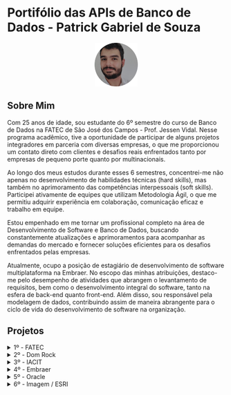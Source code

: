 <h1>Portifólio das APIs de Banco de Dados - Patrick Gabriel de Souza</h1>

<p align="center">
  <img src="https://github.com/PatrickSouzza/assets/blob/main/WhatsApp%20Image%202024-04-07%20at%2022.41.02-fotor-20240407224222.png" width="20%">
</p>

<h2>Sobre Mim</h2>

Com 25 anos de idade, sou estudante do 6º semestre do curso de Banco de Dados na FATEC de São José dos Campos - Prof. Jessen Vidal. Nesse programa acadêmico, tive a oportunidade de participar de alguns projetos integradores em parceria com diversas empresas, o que me proporcionou um contato direto com clientes e desafios reais enfrentados tanto por empresas de pequeno porte quanto por multinacionais.

Ao longo dos meus estudos durante esses 6 semestres, concentrei-me não apenas no desenvolvimento de habilidades técnicas (hard skills), mas também no aprimoramento das competências interpessoais (soft skills). Participei ativamente de equipes que utilizam Metodologia Ágil, o que me permitiu adquirir experiência em colaboração, comunicação eficaz e trabalho em equipe.

Estou empenhado em me tornar um profissional completo na área de Desenvolvimento de Software e Banco de Dados, buscando constantemente atualizações e aprimoramentos para acompanhar as demandas do mercado e fornecer soluções eficientes para os desafios enfrentados pelas empresas.

Atualmente, ocupo a posição de estagiário de desenvolvimento de software multiplataforma na Embraer. No escopo das minhas atribuições, destaco-me pelo desempenho de atividades que abrangem o levantamento de requisitos, bem como o desenvolvimento integral do software, tanto na esfera de back-end quanto front-end. Além disso, sou responsável pela modelagem de dados, contribuindo assim de maneira abrangente para o ciclo de vida do desenvolvimento de software na organização.

## Projetos
<details>
  <summary>1º - FATEC</summary>

<h1 align="center"> Projeto 1: 2º Semestre de 2021 </h1>

Projeto Integrador - 1° Semestre | Fatec Prof. Jessen Vidal - 2021 | Cliente parceiro: [Fatec](https://fatecsjc-prd.azurewebsites.net/) 
<br>
<div align="center"><img align="center" src="https://github.com/fluffyfatec/SPanel/blob/main/Sprint_2/assets/logospanel3.png" width="60%" height="55%"></div>

<div align="center">
<br>

[Repositório](https://github.com/fluffyfatec/SPanel)
</div>

## Visão do Projeto


Desenvolvido com o objetivo de aprimorar a acessibilidade e simplificar a obtenção dos dados relacionados à COVID-19 disponibilizados pelo Estado de São Paulo, o SPanel é uma plataforma concebida para fornecer aos usuários acesso direto e intuitivo às informações essenciais. Com uma interface amigável e funcionalidades intuitivas, o SPanel busca oferecer uma experiência eficiente e transparente na visualização e compreensão dos números relacionados à pandemia. Seu propósito é fornecer uma ferramenta que permita aos usuários acessar os dados de forma fácil e eficaz, contribuindo assim para uma maior conscientização e tomada de decisões informadas no enfrentamento da pandemia.

<div align="center"><img align="center" src="https://github.com/PatrickSouzza/assets/blob/main/spanel.png" width="60%" height="55%"></div>

## Tecnologias adotadas na solução
<details>


<summary>Front-End</summary>

* [HTML5](https://www.w3schools.com/css/)
* [CSS3](https://www.w3schools.com/css/)

</details>

<details>
<summary>Back-End</summary>

* [Python](https://www.python.org/)

</details>

## Contribuições pessoais

<details>
<summary>Desenvolvimento do Bot</summary>
  

### Leitura e Manipulação dos dados
Utilizei a biblioteca "Pandas" para ler e manipular os dados fornecidos pelo back-end, realiza algumas operações de manipulação de dados, como a soma de colunas específicas no DataFrame e a identificação da data mais recente no DataFrame.
Foi feita a formatação de números de casos, óbitos, população, para facilitar a leitura e apresentação no bot do Telegram.

### API Bot do Telegram

Utilizei a biblioteca "pytelegrambotapi" para criar um bot do Telegram com uma interface simples e intuitiva, o usuário pode selecionar os dados que gostaria de visualizar, defini comandos para diferentes funcionalidades, assim passando as opções para o usuário em seu próprio Telegram.

* /drs: Apresenta dados do Departamento Regional de Saúde, incluindo ocupação de leitos, leitos de UTI, internações, etc.
* /obitos: Apresenta dados sobre óbitos, incluindo óbitos totais e novos óbitos.
* /imunizados: Apresenta dados sobre pessoas imunizadas.
* /casos: Apresenta dados sobre casos totais e novos casos.
* /pop: Apresenta a população do estado de São Paulo.
* /dados: Solicita ao usuário que escolha o que visualizar entre óbitos, imunizados e casos.
* /sobre: Fornece informações sobre o projeto SPanel, incluindo contatos e links.

<div align="center"><img align="center" src="https://github.com/PatrickSouzza/assets/blob/main/vacininha.png" width="60%" height="55%"></div>
  

</details>

## Hard Skills

* Python - Básico

* Pandas - Básico

* Consumo de API - Básico

* Github - Básico

## Soft Skills

### Trabalho em Equipe
  * No meu primeiro projeto tive a oportunidade de desenvolver meu trabalho em equipe juntamente com meus colegas de sala onde desenvolvemos a aplicação sem empecilhos.
### Responsabilidade
  * Tive a responsabilidade de desenvolver minha parte do projeto atendendo os requisitos definidos juntamente da equipe e cliente.
### Autonomia
  * Desenvolvi minha autonomia estudando as ferramentas a serem utilizadas no projeto e colocá-las em prática atendendo aos requisitos da funcionalidade.
### Resolução de problemas
  * Junto com a equipe, solucionei problemas diversos como as inconsistencias da base de dados que nos foi fornecida como na parte de datas e alguns dados que não eram relevantes para o bot.
    

</details>



<details>
  <summary>2º - Dom Rock</summary>


<h1 align="center"> Projeto 2: 1º Semestre de 2022 </h1>

Projeto Integrador - 2° Semestre | Fatec Prof. Jessen Vidal - 2022 | Cliente parceiro: [Dom Rock](https://www.domrock.net/)
<br>
<div align="center"><img src="https://github.com/fluffyfatec/Dom_Rock/blob/main/GIT/cabecario2.jpg" width="60%" height="55%"></div>

<div align="center">
<br>

[Repositório](https://github.com/fluffyfatec/Dom_Rock)
</div>

## Visão do Projeto


Este projeto consiste em um sistema de gerenciamento de clientes, uma aplicação desktop desenvolvida em Java que utiliza um banco de dados relacional para cadastrar e armazenar os dados do briefing dos clientes. Além do cadastro, a aplicação oferece funcionalidades de consulta, edição, geração de relatórios, logs e exportação de dados. Para garantir a segurança, o sistema implementa níveis de acesso para os usuários, assegurando a proteção dos dados na plataforma.

<div align="center"><img src="https://github.com/fluffyfatec/Dom_Rock/blob/main/GIT/prototipo.gif" width="60%" height="55%"></div>


## Tecnologias adotadas na solução

<details>
<summary>Front-End</summary>

* [JavaFX Scene Builder 3](https://www.oracle.com/java/technologies/javafxscenebuilder-1x-archive-downloads.html)
* [CSS3](https://www.w3schools.com/css/)

</details>

<details>
<summary>Back-End</summary>

* [Java](https://www.java.com/pt-BR/?msclkid=7faa842eb8f811ecab39772d4c1ae90b)

</details>

<details>
<summary>Banco de Dados</summary>

* [SQL Server Nuvem Azure](https://azure.microsoft.com/pt-br/services/sql-database/campaign/)
</details>

## Contribuições pessoais

<details>
<summary>Front-End</summary>

### Wireframes
Desde o início até o término do projeto, dediquei-me à elaboração de wireframes para validar a aplicação com o cliente, mantendo sempre em mente a prioridade na funcionalidade e na experiência do usuário. Os wireframes serviram como uma ferramenta essencial para comunicar visualmente as ideias e conceitos do projeto.

### Telas da aplicação

Neste projeto, fui responsável pelo front-end, abrangendo tanto o design quanto o desenvolvimento das telas de escopo, produto e funcionalidade, bem como as fases de bronze, silver e gold. Além disso, cuidei da estilização e responsividade de todas as telas e componentes, garantindo uma experiência de usuário de forma prática e efetiva.


</details>

## Hard Skills

* HTML - Intermediário
* CSS - Básico
* Media Queries - Básico
* JavaFX - Intermediário
* Figma - Básico

## Soft Skills
### Trabalho em equipe
  * Pude continuar desenvolvendo meu trabalho em equipe com a time do semestre anterior e também com o novos membros incluidos.
### Criatividade
  * Exercitei minha criatividade tanto na prótotipagem quando no desnvolvimento das telas da aplicação onde precisei criar alternativas visualmente agradáveis e funcionais.
### Pensamento Analítico
  * Tanto durante a prototipagem quanto no desenvolvimento das telas, foi necessário o pensamento analítico e se colocar no lugar do usuário final para proporcionar uma experiência satisfatória para o mesmo.  
### Resolução de problemas
  * Durante este projeto tive diversos problemas com a responsividade e com toda a integração da ferramenta onde precisei adaptar muitas funcionalidades para a ferramenta utilizada.

</details>



<details>
  <summary>3º - IACIT</summary>

<h1 align="center"> Projeto 3: 2º Semestre de 2022 </h1>

 Projeto Integrador - 3° Semestre | Fatec Prof. Jessen Vidal - 2022 | Cliente parceiro: [IACIT](https://www.iacit.com.br/)
<br>
<div align="center"><img src="https://github.com/fluffyfatec/Iacit/blob/Sprint-2/GIT/cabecario (3).jpg" width="60%" height="55%"></div>
<div align="center">
<br>

[Repositório](https://github.com/fluffyfatec/IACIT)
</div>

## Visão do Projeto


Desenvolvemos uma aplicação completa e altamente funcional para baixar, tratar, filtrar e apresentar dados meteorológicos em nível nacional de forma visualmente atraente e fácil de entender. Trabalhando em estreita colaboração com nossos clientes parceiros, cada detalhe da aplicação, desde a seleção dos dados até a forma como são apresentados, foi decidido em conjunto para garantir que atendesse às necessidades específicas e preferências dos usuários.


<p align="center">
      <img src="https://github.com/fluffyfatec/Iacit/blob/Sprint-2/GIT/VID-20221009-WA0013%20(2).gif" width="100%" height="100%">
<p align="center">

## Tecnologias adotadas na solução

<details>
<summary>Front-End</summary>

* [JavaScript](https://www.javascript.com)
* [HTML](https://www.w3schools.com/css/)
* [CSS](https://www.w3schools.com/css/)
 

</details>

<details>
<summary>Back-End</summary>

* [Java](https://www.java.com/pt-BR/?msclkid=7faa842eb8f811ecab39772d4c1ae90b)
 
* [Python](https://www.python.org/downloads/)

* [Spring boot](https://spring.io/projects/spring-boot)

</details>

<details>
<summary>Banco de Dados</summary>

* [PostgreSQL](https://www.postgresql.org/download/)
</details>

## Contribuições pessoais

<details>
<summary>Front-End</summary>
  
  ### Desenvolvimento das telas
  <p>Implementei o desenvolvimento de telas em um aplicativo Spring Boot utilizando o framework Thymeleaf. Criei as páginas HTML para cada tela desejada, definindo sua estrutura e layout. Integrei as páginas HTML ao aplicativo Spring Boot, utilizando recursos do Thymeleaf para renderizar dados dinâmicos e processar lógica condicional. Implementei a navegação entre as telas e obtive um aplicativo com telas funcionais e interativas.
    
  ### Estilização 
  <p>Realizei a estilização e manutenção das telas do aplicativo, priorizando a adaptabilidade para dispositivos móveis. Utilizei media queries e técnicas de design responsivo para ajustar o layout e os estilos das telas em diferentes tamanhos de tela. Realizei testes em diversos dispositivos e implementei práticas de manutenção para garantir uma experiência consistente. As telas foram estilizadas de forma responsiva, proporcionando uma experiência de usuário otimizada em dispositivos móveis.</p>
  <p>Estilizei os gráficos nas telas de relatórios do aplicativo, utilizando bibliotecas de gráficos para criar visualizações interativas. Apliquei estilos personalizados aos gráficos, garantindo uma aparência profissional e adaptando-os a diferentes tamanhos de tela. Realizei testes em vários dispositivos para garantir uma experiência visual agradável. Os gráficos nas telas de relatórios oferecem uma representação clara e atraente dos dados aos usuários..</p>

</details>

<details>
<summary>Back-End</summary>

  ### Código de Download

Desenvolvi um código de automação de download que baixa um arquivo .ZIP de dados históricos de uma URL com base em um ano fornecido como parâmetro. Ele cria um diretório específico para o ano, excluindo-o primeiro se já existir. O arquivo baixado é salvo nesse diretório. O código também registra informações sobre a execução em um arquivo de log chamado "log.txt".
Ao chamar esse método, os arquivos contidos no arquivo ZIP são extraídos e colocados no diretório específico, facilitando o acesso e a manipulação desses arquivos. A remoção do arquivo ZIP economiza espaço em disco, já que os arquivos já foram extraídos.
Essa funcionalidade pode ser útil em cenários onde você precisa processar ou analisar os dados contidos nos arquivos ZIP baixados, e a extração automatizada simplifica o processo, economizando tempo e esforço.
               
  ### Mapeamento das Tabelas do banco
  
  Implementei o mapeamento das tabelas do banco de dados em um aplicativo Spring Boot usando o Spring Data JPA. Defini entidades Java anotadas com @Entity para representar as tabelas. Utilizei anotações como @Column, @Id, @GeneratedValue, @OneToOne, @OneToMany para mapear as colunas e relacionamentos entre as tabelas. Criei interfaces de repositório estendendo JpaRepository para executar operações CRUD. Configurei o provedor de persistência no arquivo application.properties ou application.yml. Durante a inicialização do aplicativo, o Spring Data JPA cria automaticamente as tabelas com base nas entidades definidas. Agora posso interagir com o banco de dados facilmente usando os métodos fornecidos pelos repositórios.
  
  
  
</details>

## Hard Skills 

* Python - Intermediário
* Java - Básico
* Spring Boot - Básico
* Automação de Download - Básico
* HTML - Intermediário
* CSS - Intermediário
* GitHub - Intermediário


  
## Soft Skills

### Gestão de Tempo
  * Neste projeto organizei meu tempo de forma mais eficiente entregando sempre as atividades dentro do prazo estipulado de acordo com a complexidade da tarefa.
### Proatividade
  * Ajudei outros colegas de time com tasks relacionadas ao Front-End como responsividade e estilização.
### Flexibilidade
  * Durante este projeto atuei tanto no Back-End como no Front-End e me adaptando bem a nova função.
### Resolução de problemas 
  * Dentro de uma da atividade de automação de downloads me deparei com problemas como o acumulo de dados antigos os quais eu resolvi durante o desenvolvimento utilizado a biblioteca OS do Python.
</details>





<details>
  <summary>4º - Embraer</summary>

<h1 align="center"> Projeto 4: 1º Semestre de 2023 </h1>

Projeto Integrador - 4° Semestre | Fatec Prof. Jessen Vidal - 2023 | Cliente parceiro: [Embraer](https://embraer.com/br/pt)
<br>
<div align="center"><img src="https://github.com/PatrickSouzza/Projeto-Integrador-Embraer/blob/main/GIT/head.jpeg" width="60%" height="55%"></div>
<div align="center">
<br>

[Repositório](https://github.com/fluffyfatec/Projeto-Integrador-Embraer)
</div>

## Visão do Projeto

Desenvolver um software web responsivo e intuitivo para a Embraer, proporcionando uma solução completa para importação, manipulação, processamento e visualização de dados relacionados a chassis, boletins de serviço e aplicabilidade de melhorias. O sistema, também oferecerá três níveis de acesso - Piloto, Cliente e Administrador - com um painel administrativo avançado para gerenciamento de usuários e visualização de dados por meio de dashboards.



<div align="center"><img src="https://github.com/fluffyfatec/Projeto-Integrador-Embraer/blob/main/GIT/mockup-web.gif" width="60%" height="55%"></div>


## Tecnologias adotadas na solução

<details>
<summary>Front-End</summary>

* [JavaScript (ES6)](https://www.javascript.com)
* [HTML5](https://www.w3schools.com/css/)
* [CSS3](https://www.w3schools.com/css/)
* [Vue.js 2](https://vuejs.org/)


</details>

<details>
<summary>Back-End</summary>

* [Java](https://www.java.com/pt-BR/?msclkid=7faa842eb8f811ecab39772d4c1ae90b)

* [Spring boot](https://spring.io/projects/spring-boot)

</details>

<details>
<summary>Banco de Dados</summary>

* [Oracle Autonomous Database](https://www.oracle.com/br/autonomous-database/)

</details>

## Contribuições pessoais

<details>
  <summary>Front-End</summary>
<br>
Ao longo do desenvolvimento do projeto, minha contribuição desempenhou um papel na criação de uma experiência de usuário, focada na estética, usabilidade e responsividade. Como responsável pela implementação das telas da aplicação em Vue, bem como pela elaboração do CSS e das media queries.

### Desenvolvimento de Telas Vue:

#### Implementação Eficaz:

Utilizei o framework Vue para traduzir os designs em interfaces interativas e funcionais.
Garanti a consistência visual e a fidelidade ao design original, assegurando uma experiência de usuário coesa em todas as páginas da aplicação.

#### Componentização Inteligente:

Adotei uma abordagem modular na criação de componentes Vue, promovendo a reutilização de código e facilitando a manutenção ao longo do ciclo de vida do projeto.

### Estilização com CSS:

#### Design Responsivo

Implementei media queries de forma estratégica para garantir que a aplicação fosse visualmente agradável e funcional em diversos dispositivos, como desktops, tablets e smartphones.
Ajustei o layout e a disposição dos elementos, garantindo uma experiência consistente e intuitiva em todas as resoluções de tela.

Implementei variáveis de estilo para facilitar a manutenção e ajustes futuros na estilização além de manter uma padronização para os componentes.

</details>

<details>
  <summary>Banco de Dados</summary>
  
### Conexão do Autonomous Database
Executei a conexão do banco de dados com a aplicação, por meio da pasta Wallet, e configurando todo o ambiente em que o Banco de dados estava hospedado.

### Modelagem de Dados:
Contribui para a modelagem de dados de forma eficiente, considerando as relações entre entidades e as necessidades específicas da Embraer. Garanti que a estrutura do banco de dados fosse intuitiva e otimizada para consultas frequentes.

### Implementação de SQL e PL/SQL:
Desenvolvi consultas SQL eficientes para atender às demandas do aplicativo. Utilizei PL/SQL quando necessário para criar procedimentos armazenados e funções que possam melhorar o desempenho.

### Documentação do Banco de Dados
Ao decorrer do projeto documentei tanto as Querys quanto toda a modelagem do banco de dados e seu dicionário de dados.
A documentação pode ser encontrada em [Repositorio do projeto](https://github.com/PatrickSouzza/Projeto-Integrador-Embraer/) e [Querys](https://github.com/PatrickSouzza/Projeto-Integrador-Embraer/tree/main/BancoDeDados/QUERIES).

</details>
<details>
  
  <summary>Scrum Master</summary>
  <p></p>
Como Scrum Master, minha responsabilidade foi conduzir e coordenar as atividades do projeto. Isso incluiu garantir que as tarefas durante as sprints fossem gerenciadas de forma eficaz, mantendo todos os membros da equipe alinhados com os objetivos e prazos estabelecidos. Também contribuí para o desenvolvimento e elaboração da documentação do projeto, garantindo que todos os aspectos importantes fossem adequadamente registrados e comunicados às partes interessadas.
  
</details>


## Hard Skills

* JavaScript - Intermediário
* CSS - Intermediário
* Vue - Básico
* Chart.JS - Básico
* Media Queries - Intermediário
* Banco de dados - Intermediário
* Autonomous Database - Básico


## Soft Skills

### Adaptabilidade
  * Precisei exercitar minha adptabildade quando entrei para outro grupo onde a mão de obra era menor que do time anterior.
### Gestão de Tempo
  * Devido a pouca mão de obra a gestão de tempo foi fundamental para o desnvolvimento do projeto onde devíamos acompanhar cada tasks com atenção aos prazos.
### Flexibilidade
  * Durante este projeto atuei como Scrum Master, responsável pelo Front-End e pelo Banco de Dados, onde precisei me flexibilizar entre todas as funções a serem exercidas.
### Criatividade
  * Precisei exercitar minha criatividade ao me deparar com designs diferentes para cada plataforma como o Web e o Mobile.

</details>

<details>

  <summary>5º - Oracle</summary>

<h1 align="center"> Projeto 5: 2º Semestre de 2023 </h1>

Projeto Integrador - 5° Semestre | Fatec Prof. Jessen Vidal - 2023 | Cliente parceiro: [Oracle](https://www.oracle.com/br/)

<br>
<div align="center"><img src="https://github.com/PatrickSouzza/Portfolio/blob/main/_0893aa90-9d1f-487f-9ce5-bc6a1f07adf8.png" width="60%" height="55%"></div>
<div align="center">
<br>

[Repositório](https://github.com/GroupHextech/HEXTECH-API6sem?tab=readme-ov-file)
</div>

## Visão do Projeto

Esta aplicação consiste em um sistema abrangente que ofereçe recursos como dashboards, gráficos, relatórios e funcionalidades para gerenciamento de pessoal, fornecedores e suprimentos.
A gestão de fornecedores vai da avaliação de desempenho ao monitoramento de contratos. Além disso, há recursos dedicados à administração de suprimentos, como controle de estoque, gestão de pedidos e monitoramento de entregas. Essa abordagem integrada visa atender eficientemente às demandas essenciais da gestão empresarial.

<div align="center"><img src="https://github.com/GroupHextech/HEXTECH-API5sem/blob/main/doc/Mockup/Project%20in%20Operation/ProjectOperationSprint4.gif" width="60%" height="55%"></div>


## Tecnologias adotadas na solução

<details>
<summary>Front-End</summary>

* [JavaScript (ES6)](https://www.javascript.com)
* [HTML5](https://www.w3schools.com/css/)
* [CSS3](https://www.w3schools.com/css/)
* [Vue.js 2](https://vuejs.org/)


</details>

<details>
<summary>Back-End</summary>

* [Java](https://www.java.com/pt-BR/?msclkid=7faa842eb8f811ecab39772d4c1ae90b)

* [Spring boot](https://spring.io/projects/spring-boot)

</details>

<details>
<summary>Banco de Dados</summary>

* [Oracle Autonomous Database](https://www.oracle.com/br/autonomous-database/)

</details>

## Contribuições pessoais

<details>
  <summary>Front-End</summary>
  
### Desing e criação de telas

Desenvolvi os protótipos das telas para garantir que nossa aplicação atendesse às expectativas do cliente tanto em termos de funcionalidade quanto de estética. Essa fase foi crucial para aprimorar o design, assegurando que a experiência do usuário estivesse alinhada com os objetivos do projeto.
Ao criar os protótipos, pude analisar de forma prática as interações e os fluxos de navegação, proporcionando uma visão concreta da interface do usuário.

### Importação dos dados via CSV


No decorrer do projeto, identificou-se a necessidade de incorporar dados ao banco por meio de arquivos CSV. A importação desses dados foi executada usando Axios. Nessa abordagem, o usuário carregava o arquivo diretamente em uma página da aplicação, sendo então enviado ao endpoint do backend por meio de um método POST.


### Criação das tabelas

Para a exibição dos dados na aplição foram utilizadas tabelas, onde eu consumi os dados passados pelo endpoint do backend em um método GET e apliquei nas tabelas para uma melhor visualizaçãos dos dados. Isso proporcionou organização eficiente, facilitando a visualização e garantindo uma experiência intuitiva para os usuários.

### Criação de filtros para as tabelas

Devido à quantidade significativa de dados nas tabelas, implementei filtros para aprimorar a rapidez e praticidade da navegação. Essa medida permitiu que os usuários realizassem buscas específicas ou aplicassem filtros para refinar os dados exibidos na tabela.

### Integração do PowerBI com a aplicação

Em determinada fase do projeto, percebi que apenas os dados das tabelas não proporcionavam um acompanhamento rápido e prático. Diante dessa necessidade, realizei a integração do PowerBI com o frontend.

Além disso, implementei a funcionalidade que permite acessar tanto o Dashboard do PowerBI quanto as tabelas na mesma tela. Essa abordagem oferece aos usuários a flexibilidade de escolher a visualização que melhor atende às suas necessidades, proporcionando uma experiência mais completa

</details>



## Hard Skills

* JavaScript - Intermediário
* CSS - Intermediário
* Vue - Intermediário
* Media Queries - Intermediário
* Figma - Intermediário 
* PowerBi - Básico
* GitHub - Intermediário

## Soft Skills

### Adaptabilidade
  * Precisei exercitar minha adaptabildade, pois entrei em outro grupo onde pude aprender um pouco mais como lidar com mudanças de equipe e novos estilos de trabalho.
### Trabalho em equipe
  * Com uma nova equipe, pude aprender mais com diferentes pontos de vista e desenvolver o projeto em conjunto com toda equipe.
### Criatividade
  * Durante o desenvolvimento dos protótipos das telas pude exercitar minha criatividade junto ao time desenvolvendo uma aplicação simples e intuitiva ao usuário.
### Pensamento Analítico
  * Durante a prototipagem foi necessário o pensamento analítico para ter uma visão da navegabilidade das telas pelo usuário final onde sempre pensei em deixar simples e intuitiva para o usuário final.
### Gestão de Tempo
  * Dentro de minhas atribuições sempre busquei entregar as atividades dentro do prazo para não afetar o desenvolvimento do projeto, onde em alguns pontos foi crucial para o andamento das atividades de outros desenvolvedores do time. 


</details>


<details>
  <summary>6º - Imagem / ESRI </summary>

<h1 align="center"> Projeto 6: 1º Semestre de 2024 </h1>

Projeto Integrador - 6° Semestre | Fatec Prof. Jessen Vidal - 2024 | Cliente parceiro: [Imagem / ESRI ](https://www.img.com.br/pt-br/home)


<br>
<div align="center"><img src="https://github.com/PatrickSouzza/ols/blob/main/Oracle_Logo.jpg" width="60%" height="55%"></div>
<div align="center">
<br>

[Repositório](https://github.com/GroupHextech/HEXTECH-API5sem)
</div>

## Visão do Projeto

O propósito desta solução é oferecer uma vasta gama de insights para nosso cliente, fazendo uso tanto de nossa base de dados quanto da análise de sentimentos realizada por uma inteligência artificial. Isso é acompanhado por uma visualização simples e intuitiva, projetada especificamente para a usabilidade do usuário final.


<div align="center"><img src="https://github.com/GroupHextech/HEXTECH-API5sem/blob/main/doc/Mockup/Project%20in%20Operation/ProjectOperationSprint4.gif" width="60%" height="55%"></div>


## Tecnologias adotadas na solução

<details>
<summary>Front-End</summary>

* [JavaScript (ES6)](https://www.javascript.com)
* [HTML5](https://www.w3schools.com/css/)
* [CSS3](https://www.w3schools.com/css/)
* [React.js](https://pt-br.legacy.reactjs.org)


</details>

<details>
<summary>Back-End</summary>

* [Python](https://www.java.com/pt-BR/?msclkid=7faa842eb8f811ecab39772d4c1ae90b)

* [Flask](https://spring.io/projects/spring-boot)

</details>

<details>
<summary>Banco de Dados</summary>

* [MongoDB](https://www.mongodb.com)

* [Firebase](https://firebase.google.com)


</details>

## Contribuições pessoais

<details>
  <summary>Front-End</summary>
  
### Desing e criação de telas

### Mapa de Calor com dados das vendas nacionais 

### Autenticação de Usuário

### Persistencia dos dados de usuário


</details>



## Hard Skills

* JavaScript - Avançado
* CSS - Intermediário
* React.js - Intermediário
* Media Queries - Intermediário
* Figma - Intermediário
* Firebase - Básico
* GitHub - Avançado 

## Soft Skills

### Adaptabilidade
  * Precisei exercitar minha adptabildade pois entrei em outro grupo onde pude aprender um pouco mais como lidar com mudanças de equipe e novos estilos de trabalho.
### Trabalho em equipe
  * Com uma nova equipe pude aprender mais com diferentes pontos de vista e desenvolver o projeto em conjunto com toda equipe.
### Criatividade
  * Durante o desenvolvimento dos protótipos das telas pude exercitar minha criatividade junto ao time desenvolvendo uma aplicação simples e intuitiva ao usuário.
### Pensamento Analítico
  * Durante a protótipagem foi necessario o pensamento analítico para ter uma visão da navegabilidade das telas pelo usuário final onde sempre pensei em deixar simples e intuitiva para o usuário final.
### Gestão de Tempo
  * Dentro de minhas atribuições sempre busquei entregar as atividades dentro do prazo para não afetar o desenvolvimento do projeto onde em alguns pontos foi crucial para o andamento das atividades de outros desenvolvedores do time. 


</details>



